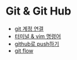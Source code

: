 Git & Git Hub
=============

- [git 계정 연결](https://github.com/mrlee323/TIL/blob/main/Git/git_repo.md)
- [터미널 & vim 명령어](https://github.com/mrlee323/TIL/blob/main/Git/terminal_command.md)
- [github로 push하기](https://github.com/mrlee323/TIL/blob/main/Git/git_push.md)
- [git flow](https://github.com/mrlee323/TIL/blob/main/Git/git_flow.md) 